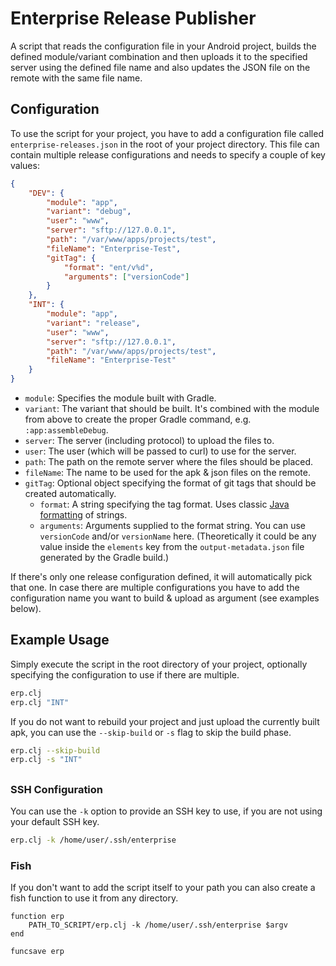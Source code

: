 # Enterprise Release Publisher
A script that reads the configuration file in your Android project, builds the defined module/variant combination and then uploads it to the specified server using the defined file name and also updates the JSON file on the remote with the same file name.

## Configuration
To use the script for your project, you have to add a configuration file called `enterprise-releases.json` in the root of your project directory.
This file can contain multiple release configurations and needs to specify a couple of key values:
```json
{
    "DEV": {
        "module": "app",
        "variant": "debug",
        "user": "www",
        "server": "sftp://127.0.0.1",
        "path": "/var/www/apps/projects/test",
        "fileName": "Enterprise-Test",
        "gitTag": {
            "format": "ent/v%d",
            "arguments": ["versionCode"]
        }
    },
    "INT": {
        "module": "app",
        "variant": "release",
        "user": "www",
        "server": "sftp://127.0.0.1",
        "path": "/var/www/apps/projects/test",
        "fileName": "Enterprise-Test"
    }
}
```
- `module`: Specifies the module built with Gradle.
- `variant`: The variant that should be built. It's combined with the module from above to create the proper Gradle command, e.g. `:app:assembleDebug`.
- `server`: The server (including protocol) to upload the files to.
- `user`: The user (which will be passed to curl) to use for the server.
- `path`: The path on the remote server where the files should be placed.
- `fileName`: The name to be used for the apk & json files on the remote.
- `gitTag`: Optional object specifying the format of git tags that should be created automatically.
  - `format`: A string specifying the tag format. Uses classic [Java formatting](https://docs.oracle.com/javase/7/docs/api/java/util/Formatter.html) of strings.
  - `arguments`: Arguments supplied to the format string. You can use `versionCode` and/or `versionName` here. (Theoretically it could be any value inside the `elements` key from the `output-metadata.json` file generated by the Gradle build.)

If there's only one release configuration defined, it will automatically pick that one. In case there are multiple configurations you have to add the configuration name you want to build & upload as argument (see examples below).

## Example Usage
Simply execute the script in the root directory of your project, optionally specifying the configuration to use if there are multiple.
```bash
erp.clj
erp.clj "INT"
```

If you do not want to rebuild your project and just upload the currently built apk, you can use the `--skip-build` or `-s` flag to skip the build phase.
```bash
erp.clj --skip-build
erp.clj -s "INT"
```

##
### SSH Configuration
You can use the `-k` option to provide an SSH key to use, if you are not using your default SSH key.
```bash
erp.clj -k /home/user/.ssh/enterprise
```

### Fish
If you don't want to add the script itself to your path you can also create a fish function to use it from any directory.

```
function erp
    PATH_TO_SCRIPT/erp.clj -k /home/user/.ssh/enterprise $argv
end

funcsave erp
```
